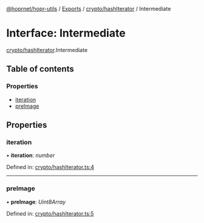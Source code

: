 [@hoprnet/hopr-utils](../README.md) / [Exports](../modules.md) / [crypto/hashIterator](../modules/crypto_hashiterator.md) / Intermediate

# Interface: Intermediate

[crypto/hashIterator](../modules/crypto_hashiterator.md).Intermediate

## Table of contents

### Properties

- [iteration](crypto_hashiterator.intermediate.md#iteration)
- [preImage](crypto_hashiterator.intermediate.md#preimage)

## Properties

### iteration

• **iteration**: *number*

Defined in: [crypto/hashIterator.ts:4](https://github.com/hoprnet/hoprnet/blob/448a47a/packages/utils/src/crypto/hashIterator.ts#L4)

___

### preImage

• **preImage**: *Uint8Array*

Defined in: [crypto/hashIterator.ts:5](https://github.com/hoprnet/hoprnet/blob/448a47a/packages/utils/src/crypto/hashIterator.ts#L5)
